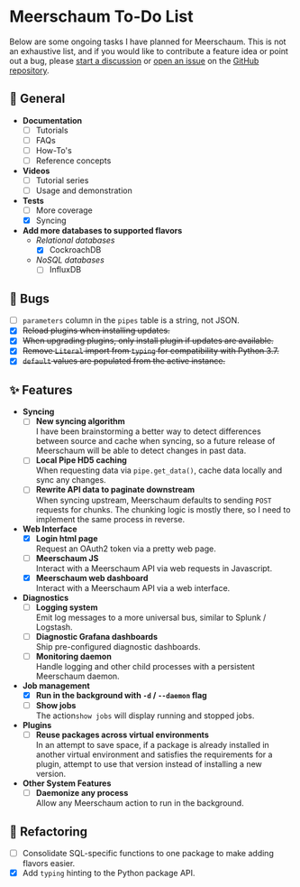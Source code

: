 # Meerschaum To-Do List

Below are some ongoing tasks I have planned for Meerschaum. This is not an exhaustive list, and if you would like to contribute a feature idea or point out a bug, please [start a discussion](https://github.com/bmeares/Meerschaum/discussions/categories/ideas) or [open an issue](https://github.com/bmeares/Meerschaum/issues) on the [GitHub repository](https://github.com/bmeares/Meerschaum).

## 📝 General
- **Documentation**
    * [ ] Tutorials
    * [ ] FAQs
    * [ ] How-To's
    * [ ] Reference concepts
- **Videos**
    * [ ] Tutorial series
    * [ ] Usage and demonstration
- **Tests**
    * [ ] More coverage
    * [x] Syncing
- **Add more databases to supported flavors**
    * *Relational databases*
        * [x] CockroachDB
    * *NoSQL databases*
        * [ ] InfluxDB

## 🐞 Bugs
- [ ] `parameters` column in the `pipes` table is a string, not JSON.
- [x] ~~Reload plugins when installing updates.~~
- [x] ~~When upgrading plugins, only install plugin if updates are available.~~
- [x] ~~Remove `Literal` import from `typing` for compatibility with Python 3.7.~~
- [x] ~~`default` values are populated from the active instance.~~

## ✨ Features
- **Syncing**
    - [ ] **New syncing algorithm**  
      I have been brainstorming a better way to detect differences between source and cache when syncing, so a future release of Meerschaum will be able to detect changes in past data.
    - [ ] **Local Pipe HD5 caching**  
      When requesting data via `pipe.get_data()`, cache data locally and sync any changes.
    - [ ] **Rewrite API data to paginate downstream**  
      When syncing upstream, Meerschaum defaults to sending `POST` requests for chunks. The chunking logic is mostly there, so I need to implement the same process in reverse.

- **Web Interface**
    - [x] **Login html page**  
      Request an OAuth2 token via a pretty web page.
    - [ ] **Meerschaum JS**  
      Interact with a Meerschaum API via web requests in Javascript.
    - [x] **Meerschaum web dashboard**  
      Interact with a Meerschaum API via a web interface.

- **Diagnostics**
    - [ ] **Logging system**  
      Emit log messages to a more universal bus, similar to Splunk / Logstash.
    - [ ] **Diagnostic Grafana dashboards**  
      Ship pre-configured diagnostic dashboards.
    - [ ] **Monitoring daemon**  
      Handle logging and other child processes with a persistent Meerschaum daemon.

- **Job management**  
    - [x] **Run in the background with `-d` / `--daemon` flag**
    - [ ] **Show jobs**  
    The action`show jobs` will display running and stopped jobs.

- **Plugins**
    - [ ] **Reuse packages across virtual environments**  
      In an attempt to save space, if a package is already installed in another virtual environment and satisfies the requirements for a plugin, attempt to use that version instead of installing a new version.
    
- **Other System Features**
    - [   ] **Daemonize any process**  
      Allow any Meerschaum action to run in the background.

## 🔨 Refactoring
- [ ] Consolidate SQL-specific functions to one package to make adding flavors easier.
- [x] Add `typing` hinting to the Python package API.
